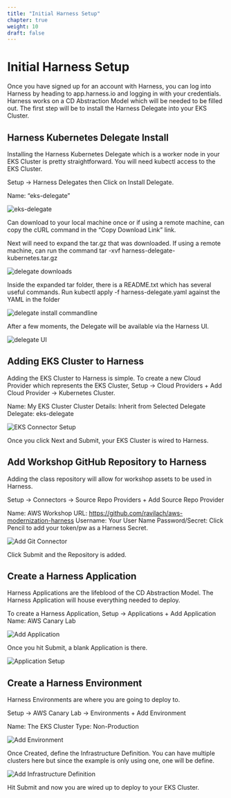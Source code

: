 ```yaml
---
title: "Initial Harness Setup"
chapter: true
weight: 10
draft: false
---
```


# Initial Harness Setup

Once you have signed up for an account with Harness, you can log into Harness by heading to app.harness.io and logging in with your credentials. Harness works on a CD Abstraction Model which will be needed to be filled out. The first step will be to install the Harness Delegate into your EKS Cluster. 

## Harness Kubernetes Delegate Install

Installing the Harness Kubernetes Delegate which is a worker node in your EKS Cluster is pretty straightforward. You will need kubectl access to the EKS Cluster. 

Setup -> Harness Delegates  then Click on Install Delegate. 

Name: “eks-delegate”

![eks-delegate](/static/images/install_delegate.png)

Can download to your local machine once or if using a remote machine, can copy the cURL command in the “Copy Download Link” link. 

Next will need to expand the tar.gz that was downloaded. If using a remote machine, can run
the command tar -xvf harness-delegate-kubernetes.tar.gz 

![delegate downloads](/static/images/delegate_download.png)

Inside the expanded tar folder, there is a README.txt which has several useful commands. Run kubectl apply -f harness-delegate.yaml against the YAML in the folder

![delegate install commandline](/static/images/delegate_install_cmd.png)

After a few moments, the Delegate will be available via the Harness UI.

![delegate UI](/static/images/delegate_overview.png)
 
## Adding EKS Cluster to Harness
Adding the EKS Cluster to Harness is simple. To create a new Cloud Provider which represents the EKS Cluster, Setup -> Cloud Providers + Add Cloud Provider -> Kubernetes Cluster. 

Name: My EKS Cluster
Cluster Details: Inherit from Selected Delegate
Delegate: eks-delegate

![EKS Connector Setup](/static/images/eks_cluster_cloud_provider.png)

Once you click Next and Submit, your EKS Cluster is wired to Harness. 

## Add Workshop GitHub Repository to Harness
Adding the class repository will allow for workshop assets to be used in Harness. 

Setup -> Connectors -> Source Repo Providers + Add Source Repo Provider

Name: AWS Workshop
URL: https://github.com/ravilach/aws-modernization-harness
Username: Your User Name
Password/Secret: Click Pencil to add your token/pw as a Harness Secret. 

![Add Git Connector](/static/images/aws_git_connector.png)

Click Submit and the Repository is added. 

## Create a Harness Application

Harness Applications are the lifeblood of the CD Abstraction Model. The Harness Application will house everything needed to deploy. 

To create a Harness Application, Setup -> Applications + Add Application
Name: AWS Canary Lab

![Add Application](/static/images/application.png)

Once you hit Submit, a blank Application is there. 

![Application Setup](/static/images/application_setup.png)

## Create a Harness Environment

Harness Environments are where you are going to deploy to.

Setup -> AWS Canary Lab -> Environments + Add Environment

Name: The EKS Cluster
Type: Non-Production

![Add Environment](/static//images/eks_environment.png)

Once Created, define the Infrastructure Definition. You can have multiple clusters here but since the example is only using one, one will be define. 

![Add Infrastructure Definition](/static/images/eks_infra_def.png)

Hit Submit and now you are wired up to deploy to your EKS Cluster.  

